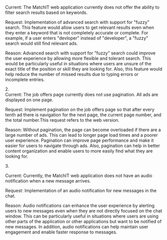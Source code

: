 Current: The MatchIT web application currently does not offer the
ability to filter search results based on keywords.

Request: Implementation of advanced search with support for "fuzzy"
search. This feature would allow users to get relevant results even when
they enter a keyword that is not completely accurate or complete. For
example, if a user enters "devloper" instead of "developer", a "fuzzy"
search would still find relevant ads.

Reason: Advanced search with support for "fuzzy" search could improve
the user experience by allowing more flexible and tolerant search. This
would be particularly useful in situations where users are unsure of the
exact title of the position or skill they are looking for. Also, this
feature would help reduce the number of missed results due to typing
errors or incomplete entries.

2.\
Current: The job offers page currently does not use pagination. All ads
are displayed on one page.

Request: Implement pagination on the job offers page so that after every
tenth ad there is navigation for the next page, the current page number,
and the total number.This request refers to the web version.

Reason: Without pagination, the page can become overloaded if there are
a large number of ads. This can lead to longer page load times and a
poorer user experience. Pagination can improve page performance and make
it easier for users to navigate through ads. Also, pagination can help
in better content organization and enable users to more easily find what
they are looking for.

3\.

Current: Currently, the MatchIT web application does not have an audio
notification when a new message arrives.

Request: Implementation of an audio notification for new messages in the
chat.

Reason: Audio notifications can enhance the user experience by alerting
users to new messages even when they are not directly focused on the
chat window. This can be particularly useful in situations where users
are using other parts of the application or other applications but want
to be notified of new messages. In addition, audio notifications can
help maintain user engagement and enable faster response to messages.
